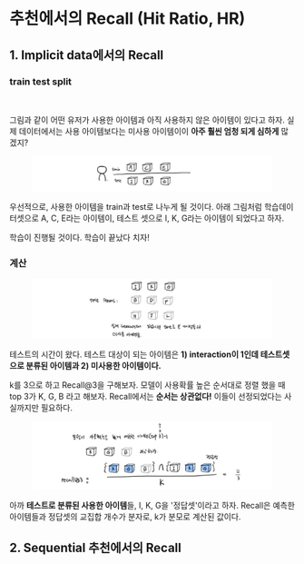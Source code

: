 # 추천에서의 Recall (Hit Ratio, HR)

## 1. Implicit data에서의 Recall

### train test split

<figure><img src="https://wikidocs.net/images/page/180451/%E1%84%89%E1%85%A1%E1%84%8B%E1%85%AD%E1%86%BC%E1%84%86%E1%85%B5%E1%84%89%E1%85%A1%E1%84%8B%E1%85%AD%E1%86%BC.png" alt=""><figcaption></figcaption></figure>

그림과 같이 어떤 유저가 사용한 아이템과 아직 사용하지 않은 아이템이 있다고 하자. 실제 데이터에서는 사용 아이템보다는 미사용 아이템이이 **아주 훨씬 엄청 되게 심하게** 많겠지?

<figure><img src="../../.gitbook/assets/image (1) (1) (3).png" alt=""><figcaption></figcaption></figure>

우선적으로, 사용한 아이템을 train과 test로 나누게 될 것이다. 아래 그림처럼 학습데이터셋으로 A, C, E라는 아이템이, 테스트 셋으로 I, K, G라는 아이템이 되었다고 하자.

학습이 진행될 것이다. 학습이 끝났다 치자!

### 계산

<figure><img src="../../.gitbook/assets/image (3) (2) (1).png" alt=""><figcaption></figcaption></figure>

테스트의 시간이 왔다. 테스트 대상이 되는 아이템은 **1) interaction이 1인데 테스트셋으로 분류된 아이템과 2) 미사용한 아이템이다.**

k를 3으로 하고 Recall@3을 구해보자. 모델이 사용확률 높은 순서대로 정렬 했을 때 top 3가 K, G, B 라고 해보자. Recall에서는 **순서는 상관없다!** 이들이 선정되었다는 사실까지만 필요하다.

<figure><img src="../../.gitbook/assets/image (7) (2) (1).png" alt=""><figcaption></figcaption></figure>

아까 **테스트로 분류된 사용한 아이템**들, I, K, G을 '정답셋'이라고 하자. Recall은 예측한 아이템들과 정답셋의 교집합 개수가 분자로, k가 분모로 계산된 값이다.

## 2. Sequential 추천에서의 Recall



